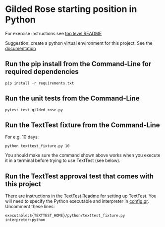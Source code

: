 # Gilded Rose starting position in Python

For exercise instructions see [top level README](../README.md)

Suggestion: create a python virtual environment for this project. See the [documentation](https://docs.python.org/3/library/venv.html)

## Run the pip install from the Command-Line for required dependencies

```
pip install -r requirements.txt
```

## Run the unit tests from the Command-Line

```
pytest test_gilded_rose.py
```

## Run the TextTest fixture from the Command-Line

For e.g. 10 days:

```
python texttest_fixture.py 10
```

You should make sure the command shown above works when you execute it in a terminal before trying to use TextTest (see below).


## Run the TextTest approval test that comes with this project

There are instructions in the [TextTest Readme](../texttests/README.md) for setting up TextTest. You will need to specify the Python executable and interpreter in [config.gr](../texttests/config.gr). Uncomment these lines:

    executable:${TEXTTEST_HOME}/python/texttest_fixture.py
    interpreter:python
